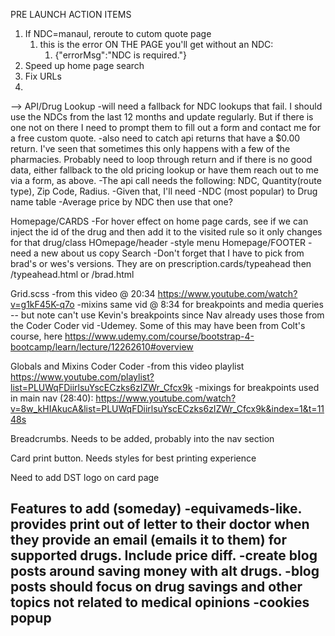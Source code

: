 PRE LAUNCH ACTION ITEMS
1. If NDC=manaul, reroute to cutom quote page
   1. this is the error ON THE PAGE you'll get without an NDC: 
      1. {"errorMsg":"NDC is required."}
2. Speed up home page search
3. Fix URLs
4. 


--> API/Drug Lookup
-will need a fallback for NDC lookups that fail. I should use the NDCs from the last 12 months and update regularly. But if there is one not on there I need to prompt them to fill out a form and contact me for a free custom quote.
-also need to catch api returns that have a $0.00 return. I've seen that sometimes this only happens with a few of the pharmacies. Probably need to loop through return and if there is no good data, either fallback to the old pricing lookup or have them reach out to me via a form, as above.
-The api call needs the following: NDC, Quantity(route type), Zip Code, Radius.
    -Given that, I'll need
        -NDC (most popular) to Drug name table
-Average price by NDC then use that one?

Homepage/CARDS
-For hover effect on home page cards, see if we can inject the id of the drug and then add it to the visited rule so it only changes for that drug/class
HOmepage/header
-style menu
Homepage/FOOTER
-need a new about us copy
Search
-Don't forget that I have to pick from brad's or wes's versions. They are on prescription.cards/typeahead then /typeahead.html or /brad.html

Grid.scss
-from this video @ 20:34 https://www.youtube.com/watch?v=g1kF45K-q7o
-mixins same vid @ 8:34 for breakpoints and media queries -- but note can't use Kevin's breakpoints since Nav already uses those from the Coder Coder vid
-Udemey. Some of this may have been from Colt's course, here https://www.udemy.com/course/bootstrap-4-bootcamp/learn/lecture/12262610#overview

Globals and Mixins Coder Coder
-from this video playlist https://www.youtube.com/playlist?list=PLUWqFDiirlsuYscECzks6zIZWr_Cfcx9k
-mixings for breakpoints used in main nav (28:40): https://www.youtube.com/watch?v=8w_kHIAkucA&list=PLUWqFDiirlsuYscECzks6zIZWr_Cfcx9k&index=1&t=1148s

Breadcrumbs. Needs to be added, probably into the nav section

Card print button. Needs styles for best printing experience

Need to add DST logo on card page

Features to add (someday)
-equivameds-like. provides print out of letter to their doctor when they provide an email (emails it to them) for supported drugs. Include price diff.
-create blog posts around saving money with alt drugs.
-blog posts should focus on drug savings and other topics not related to medical opinions
-cookies popup
-